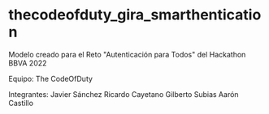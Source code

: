 # thecodeofduty_gira_smarthentication
Modelo creado para el Reto "Autenticación para Todos" del Hackathon BBVA 2022

Equipo: The CodeOfDuty

Integrantes: Javier Sánchez
             Ricardo Cayetano 
             Gilberto Subias
             Aarón Castillo

